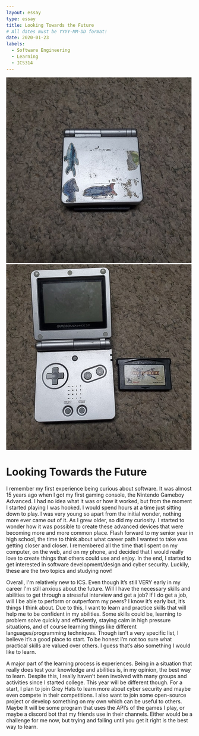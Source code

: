 ```yaml
---
layout: essay
type: essay
title: Looking Towards the Future
# All dates must be YYYY-MM-DD format!
date: 2020-01-23
labels:
  - Software Engineering
  - Learning
  - ICS314
---
```


<div class="ui medium rounded images">
  <img class="ui image" src="/images/gameboy1.jpg">
  <img class="ui image" src="/images/gameboy2.jpg">
</div>


# Looking Towards the Future

I remember my first experience being curious about software.  It was almost 15 years ago when I got my first gaming console, the Nintendo Gameboy Advanced.  I had no idea what it was or how it worked, but from the moment I started playing I was hooked.  I would spend hours at a time just sitting down to play.  I was very young so apart from the initial wonder, nothing more ever came out of it.  As I grew older, so did my curiosity.  I started to wonder how it was possible to create these advanced devices that were becoming more and more common place.  Flash forward to my senior year in high school, the time to think about what career path I wanted to take was getting closer and closer.  I remembered all the time that I spent on my computer, on the web, and on my phone, and decided that I would really love to create things that others could use and enjoy.  In the end, I started to get interested in software development/design and cyber security.  Luckily, these are the two topics and studying now!

Overall, I'm relatively new to ICS.  Even though It’s still VERY early in my career I'm still anxious about the future.  Will I have the necessary skills and abilities to get through a stressful interview and get a job?  If I do get a job, will I be able to perform or outperform my peers?  I know it’s early but, it’s things I think about.  Due to this, I want to learn and practice skills that will help me to be confident in my abilities.  Some skills could be, learning to problem solve quickly and efficiently, staying calm in high pressure situations, and of course learning things like different languages/programming techniques.  Though isn’t a very specific list, I believe it’s a good place to start.  To be honest I’m not too sure what practical skills are valued over others.  I guess that’s also something I would like to learn.

A major part of the learning process is experiences.  Being in a situation that really does test your knowledge and abilities is, in my opinion, the best way to learn.  Despite this, I really haven’t been involved with many groups and activities since I started college.  This year will be different though.  For a start, I plan to join Grey Hats to learn more about cyber security and maybe even compete in their competitions.  I also want to join some open-source project or develop something on my own which can be useful to others.  Maybe It will be some program that uses the API’s of the games I play, or maybe a discord bot that my friends use in their channels.  Either would be a challenge for me now, but trying and failing until you get it right is the best way to learn.




